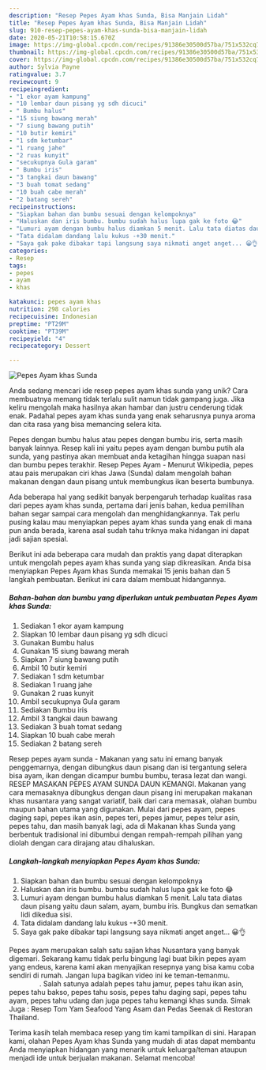 ```yaml
---
description: "Resep Pepes Ayam khas Sunda, Bisa Manjain Lidah"
title: "Resep Pepes Ayam khas Sunda, Bisa Manjain Lidah"
slug: 910-resep-pepes-ayam-khas-sunda-bisa-manjain-lidah
date: 2020-05-21T10:58:15.670Z
image: https://img-global.cpcdn.com/recipes/91386e30500d57ba/751x532cq70/pepes-ayam-khas-sunda-foto-resep-utama.jpg
thumbnail: https://img-global.cpcdn.com/recipes/91386e30500d57ba/751x532cq70/pepes-ayam-khas-sunda-foto-resep-utama.jpg
cover: https://img-global.cpcdn.com/recipes/91386e30500d57ba/751x532cq70/pepes-ayam-khas-sunda-foto-resep-utama.jpg
author: Sylvia Payne
ratingvalue: 3.7
reviewcount: 9
recipeingredient:
- "1 ekor ayam kampung"
- "10 lembar daun pisang yg sdh dicuci"
- " Bumbu halus"
- "15 siung bawang merah"
- "7 siung bawang putih"
- "10 butir kemiri"
- "1 sdm ketumbar"
- "1 ruang jahe"
- "2 ruas kunyit"
- "secukupnya Gula garam"
- " Bumbu iris"
- "3 tangkai daun bawang"
- "3 buah tomat sedang"
- "10 buah cabe merah"
- "2 batang sereh"
recipeinstructions:
- "Siapkan bahan dan bumbu sesuai dengan kelompoknya"
- "Haluskan dan iris bumbu. bumbu sudah halus lupa gak ke foto 😂"
- "Lumuri ayam dengan bumbu halus diamkan 5 menit. Lalu tata diatas daun pisang yaitu daun salam, ayam, bumbu iris. Bungkus dan sematkan lidi dikedua sisi."
- "Tata didalam dandang lalu kukus -+30 menit."
- "Saya gak pake dibakar tapi langsung saya nikmati anget anget... 😀👌"
categories:
- Resep
tags:
- pepes
- ayam
- khas

katakunci: pepes ayam khas 
nutrition: 298 calories
recipecuisine: Indonesian
preptime: "PT29M"
cooktime: "PT39M"
recipeyield: "4"
recipecategory: Dessert

---
```



![Pepes Ayam khas Sunda](https://img-global.cpcdn.com/recipes/91386e30500d57ba/751x532cq70/pepes-ayam-khas-sunda-foto-resep-utama.jpg)

Anda sedang mencari ide resep pepes ayam khas sunda yang unik? Cara membuatnya memang tidak terlalu sulit namun tidak gampang juga. Jika keliru mengolah maka hasilnya akan hambar dan justru cenderung tidak enak. Padahal pepes ayam khas sunda yang enak seharusnya punya aroma dan cita rasa yang bisa memancing selera kita.

Pepes dengan bumbu halus atau pepes dengan bumbu iris, serta masih banyak lainnya. Resep kali ini yaitu pepes ayam dengan bumbu putih ala sunda, yang pastinya akan membuat anda ketagihan hingga suapan nasi dan bumbu pepes terakhir. Resep Pepes Ayam - Menurut Wikipedia, pepes atau pais merupakan ciri khas Jawa (Sunda) dalam mengolah bahan makanan dengan daun pisang untuk membungkus ikan beserta bumbunya.

Ada beberapa hal yang sedikit banyak berpengaruh terhadap kualitas rasa dari pepes ayam khas sunda, pertama dari jenis bahan, kedua pemilihan bahan segar sampai cara mengolah dan menghidangkannya. Tak perlu pusing kalau mau menyiapkan pepes ayam khas sunda yang enak di mana pun anda berada, karena asal sudah tahu triknya maka hidangan ini dapat jadi sajian spesial.


Berikut ini ada beberapa cara mudah dan praktis yang dapat diterapkan untuk mengolah pepes ayam khas sunda yang siap dikreasikan. Anda bisa menyiapkan Pepes Ayam khas Sunda memakai 15 jenis bahan dan 5 langkah pembuatan. Berikut ini cara dalam membuat hidangannya.

<!--inarticleads1-->

##### Bahan-bahan dan bumbu yang diperlukan untuk pembuatan Pepes Ayam khas Sunda:

1. Sediakan 1 ekor ayam kampung
1. Siapkan 10 lembar daun pisang yg sdh dicuci
1. Gunakan  Bumbu halus
1. Gunakan 15 siung bawang merah
1. Siapkan 7 siung bawang putih
1. Ambil 10 butir kemiri
1. Sediakan 1 sdm ketumbar
1. Sediakan 1 ruang jahe
1. Gunakan 2 ruas kunyit
1. Ambil secukupnya Gula garam
1. Sediakan  Bumbu iris
1. Ambil 3 tangkai daun bawang
1. Sediakan 3 buah tomat sedang
1. Siapkan 10 buah cabe merah
1. Sediakan 2 batang sereh


Resep pepes ayam sunda - Makanan yang satu ini emang banyak penggemarnya, dengan dibungkus daun pisang dan isi tergantung selera bisa ayam, ikan dengan dicampur bumbu bumbu, terasa lezat dan wangi. RESEP MASAKAN PEPES AYAM SUNDA DAUN KEMANGI. Makanan yang cara memasaknya dibungkus dengan daun pisang ini merupakan makanan khas nusantara yang sangat variatif, baik dari cara memasak, olahan bumbu maupun bahan utama yang digunakan. Mulai dari pepes ayam, pepes daging sapi, pepes ikan asin, pepes teri, pepes jamur, pepes telur asin, pepes tahu, dan masih banyak lagi, ada di Makanan khas Sunda yang berbentuk tradisional ini dibumbui dengan rempah-rempah pilihan yang diolah dengan cara dirajang atau dihaluskan. 

<!--inarticleads2-->

##### Langkah-langkah menyiapkan Pepes Ayam khas Sunda:

1. Siapkan bahan dan bumbu sesuai dengan kelompoknya
1. Haluskan dan iris bumbu. bumbu sudah halus lupa gak ke foto 😂
1. Lumuri ayam dengan bumbu halus diamkan 5 menit. Lalu tata diatas daun pisang yaitu daun salam, ayam, bumbu iris. Bungkus dan sematkan lidi dikedua sisi.
1. Tata didalam dandang lalu kukus -+30 menit.
1. Saya gak pake dibakar tapi langsung saya nikmati anget anget... 😀👌


Pepes ayam merupakan salah satu sajian khas Nusantara yang banyak digemari. Sekarang kamu tidak perlu bingung lagi buat bikin pepes ayam yang endeus, karena kami akan menyajikan resepnya yang bisa kamu coba sendiri di rumah. Jangan lupa bagikan video ini ke teman-temanmu. ⠀⠀⠀⠀⠀⠀. Salah satunya adalah pepes tahu jamur, pepes tahu ikan asin, pepes tahu bakso, pepes tahu sosis, pepes tahu daging sapi, pepes tahu ayam, pepes tahu udang dan juga pepes tahu kemangi khas sunda. Simak Juga : Resep Tom Yam Seafood Yang Asam dan Pedas Seenak di Restoran Thailand. 

Terima kasih telah membaca resep yang tim kami tampilkan di sini. Harapan kami, olahan Pepes Ayam khas Sunda yang mudah di atas dapat membantu Anda menyiapkan hidangan yang menarik untuk keluarga/teman ataupun menjadi ide untuk berjualan makanan. Selamat mencoba!
